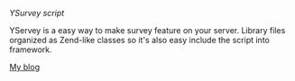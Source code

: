 *YSurvey script*  
  
YServey is a easy way to make survey feature on your server. Library files organized as Zend-like classes so it's also easy include the script into framework.
  
[My blog](http://yperevoznikov.com/)